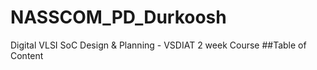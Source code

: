 # NASSCOM_PD_Durkoosh
Digital VLSI SoC Design &amp; Planning - VSDIAT 2 week Course
##Table of Content 
